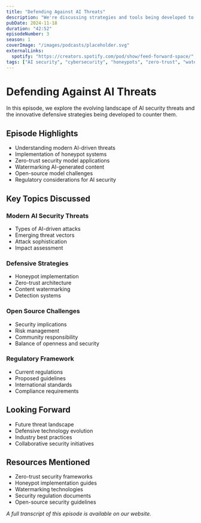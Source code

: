```yaml
---
title: "Defending Against AI Threats"
description: "We're discussing strategies and tools being developed to counter the growing risks posed by AI-driven threats, exploring concepts like honeypots, which are designed to lure attackers and gather intelligence, and zero-trust security models that eliminate reliance on traditional assumptions of trust."
pubDate: 2024-11-18
duration: "42:52"
episodeNumber: 3
season: 1
coverImage: "/images/podcasts/placeholder.svg"
externalLinks:
  spotify: "https://creators.spotify.com/pod/show/feed-forward-space/"
tags: ["AI security", "cybersecurity", "honeypots", "zero-trust", "watermarking", "open-source", "security"]
---
```


# Defending Against AI Threats

In this episode, we explore the evolving landscape of AI security threats and the innovative defensive strategies being developed to counter them.

## Episode Highlights

- Understanding modern AI-driven threats
- Implementation of honeypot systems
- Zero-trust security model applications
- Watermarking AI-generated content
- Open-source model challenges
- Regulatory considerations for AI security

## Key Topics Discussed

### Modern AI Security Threats
- Types of AI-driven attacks
- Emerging threat vectors
- Attack sophistication
- Impact assessment

### Defensive Strategies
- Honeypot implementation
- Zero-trust architecture
- Content watermarking
- Detection systems

### Open Source Challenges
- Security implications
- Risk management
- Community responsibility
- Balance of openness and security

### Regulatory Framework
- Current regulations
- Proposed guidelines
- International standards
- Compliance requirements

## Looking Forward
- Future threat landscape
- Defensive technology evolution
- Industry best practices
- Collaborative security initiatives

## Resources Mentioned

- Zero-trust security frameworks
- Honeypot implementation guides
- Watermarking technologies
- Security regulation documents
- Open-source security guidelines

*A full transcript of this episode is available on our website.* 